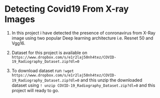 # Detecting Covid19 From X-ray Images

1. In this project i have detected the presence of conronavirus from X-Ray image using two popular Deep learning architecture i.e. Resnet 50 and Vgg16.<br/>

2. Dataset for this project is available on ```https://www.dropbox.com/s/e1r2laj50nh4tez/COVID-19_Radiography_Dataset.zip?dl=0``` </b>

3. To download dataset run ```!wget https://www.dropbox.com/s/e1r2laj50nh4tez/COVID-19_Radiography_Dataset.zip?dl=0``` and this unzip the downloaded dataset using ```! unzip COVID-19_Radiography_Dataset.zip?dl=0```  and this project will ready to go.

